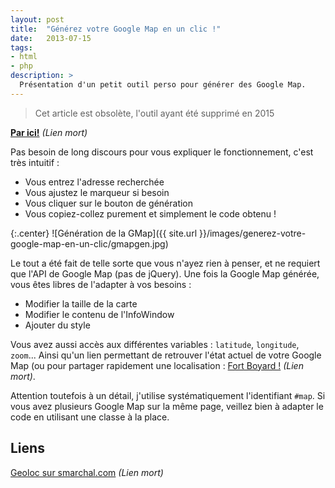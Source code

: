 ```yaml
---
layout: post
title:  "Générez votre Google Map en un clic !"
date:   2013-07-15
tags:
- html
- php
description: >
  Présentation d'un petit outil perso pour générer des Google Map.
---
```


> Cet article est obsolète, l'outil ayant été supprimé en 2015

**[Par ici!](#)** *(Lien mort)*

Pas besoin de long discours pour vous expliquer le fonctionnement, c'est très intuitif :

* Vous entrez l'adresse recherchée
* Vous ajustez le marqueur si besoin
* Vous cliquer sur le bouton de génération
* Vous copiez-collez purement et simplement le code obtenu !

{:.center}
![Génération de la GMap]({{ site.url }}/images/generez-votre-google-map-en-un-clic/gmapgen.jpg)

Le tout a été fait de telle sorte que vous n'ayez rien à penser, et ne requiert que l'API de Google Map (pas de jQuery).
Une fois la Google Map générée, vous êtes libres de l'adapter à vos besoins :

* Modifier la taille de la carte
* Modifier le contenu de l'InfoWindow
* Ajouter du style

Vous avez aussi accès aux différentes variables : `latitude`, `longitude`, `zoom`... Ainsi qu'un lien permettant de retrouver l'état actuel de votre Google Map (ou pour partager rapidement une localisation : [Fort Boyard !](#) *(Lien mort)*.

Attention toutefois à un détail, j'utilise systématiquement l'identifiant `#map`. Si vous avez plusieurs Google Map sur la même page, veillez bien à adapter le code en utilisant une classe à la place.

## Liens
[Geoloc sur smarchal.com](#) *(Lien mort)*
